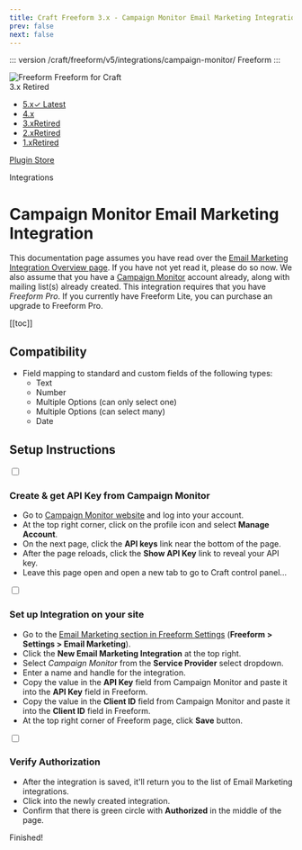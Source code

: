 ```yaml
---
title: Craft Freeform 3.x - Campaign Monitor Email Marketing Integration
prev: false
next: false
---
```


<meta property="og:image" content="https://docs.solspace.com/extras/social/craft/freeform/freeform.png" />

::: version /craft/freeform/v5/integrations/campaign-monitor/
Freeform
:::

<div id="pr-heading">
    <img src="https://docs.solspace.com/extras/icons/products/freeform-icon.png" alt="Freeform" class="pr-image">
    <span class="pr-name">Freeform</span>
    <span class="pr-category">for Craft</span>
    <div class="pr-v-wrapper">
        <div class="pr-v">
            <span class="pr-v-v">3.x</span>
            <span class="pr-v-type pr-retired">Retired</span>
            <span class="pr-v-arrow arrow down"></span>
        </div>
        <ul class="pr-v-list">
            <li><a href="/craft/freeform/v5/">5.x<span class="pr-v-type pr-latest">✓ Latest</span></a></li>
            <li><a href="/craft/freeform/v4/">4.x</a></li>
            <li><a href="/craft/freeform/v3/">3.x<span class="pr-v-type pr-retired">Retired</span></a></li>
            <li><a href="/craft/freeform/v2/">2.x<span class="pr-v-type pr-retired">Retired</span></a></li>
            <li><a href="/craft/freeform/v1/">1.x<span class="pr-v-type pr-retired">Retired</span></a></li>
        </ul>
    </div>
    <div class="pr-buy">
        <a href="https://plugins.craftcms.com/freeform" class="button button-blue"><span class="external-url">Plugin Store</span></a>
    </div>
</div>

<span class="page-section">Integrations</span>

# Campaign Monitor Email Marketing Integration <Badge type="pro" text="Pro" />

This documentation page assumes you have read over the [Email Marketing Integration Overview page](README.md). If you have not yet read it, please do so now. We also assume that you have a [Campaign Monitor](http://campaignmonitor.com) account already, along with mailing list(s) already created. This integration requires that you have *Freeform Pro*. If you currently have Freeform Lite, you can purchase an upgrade to Freeform Pro.


[[toc]]


<div class="content-block">

## Compatibility

- Field mapping to standard and custom fields of the following types:
    - Text
    - Number
    - Multiple Options (can only select one)
    - Multiple Options (can select many)
    - Date <Badge type="feature" text="3.13.12+" />

</div>
<div class="content-block">

## Setup Instructions

<div class="step">
<label for="step1"><input type="checkbox" class="step-check" id="step1">

### Create & get API Key from Campaign Monitor

</label>

- Go to [Campaign Monitor website](https://campaignmonitor.com) and log into your account.
- At the top right corner, click on the profile icon and select **Manage Account**.
- On the next page, click the **API keys** link near the bottom of the page.
- After the page reloads, click the **Show API Key** link to reveal your API key.
- Leave this page open and open a new tab to go to Craft control panel...

</div>

<div class="step">
<label for="step2"><input type="checkbox" class="step-check" id="step2">

### Set up Integration on your site

</label>

- Go to the [Email Marketing section in Freeform Settings](../../setup/settings.md#email-marketing) (**Freeform > Settings > Email Marketing**).
- Click the **New Email Marketing Integration** at the top right.
- Select *Campaign Monitor* from the **Service Provider** select dropdown.
- Enter a name and handle for the integration.
- Copy the value in the **API Key** field from Campaign Monitor and paste it into the **API Key** field in Freeform.
- Copy the value in the **Client ID** field from Campaign Monitor and paste it into the **Client ID** field in Freeform.
- At the top right corner of Freeform page, click **Save** button.

</div>

<div class="step">
<label for="step3"><input type="checkbox" class="step-check" id="step3">

### Verify Authorization

</label>

- After the integration is saved, it'll return you to the list of Email Marketing integrations.
- Click into the newly created integration.
- Confirm that there is green circle with **Authorized** in the middle of the page.

</div>

<div class="step-finished">Finished!</div>

</div>